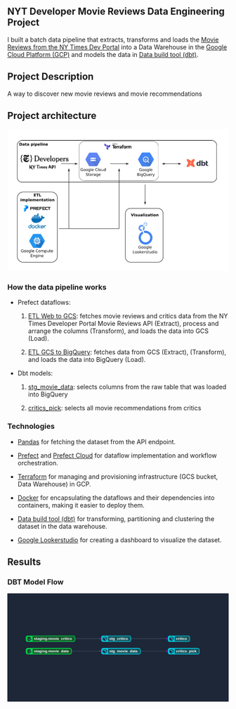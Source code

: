 ## NYT Developer Movie Reviews Data Engineering Project

I built a batch data pipeline that extracts, transforms and loads the [Movie Reviews from the NY Times Dev Portal](https://developer.nytimes.com/) into a Data Warehouse in the [Google Cloud Platform (GCP)](https://cloud.google.com/) and models the data in [Data build tool (dbt)](https://www.getdbt.com/).

## Project Description
A way to discover new movie reviews and movie recommendations

## Project architecture

![](./img/project.png)


### How the data pipeline works

* Prefect dataflows:

    1. [ETL Web to GCS](./prefect-workflows/web_to_gcs/etl_web_to_gcs.py): fetches movie reviews and critics data from the NY Times Developer Portal Movie Reviews API (Extract), process and arrange the columns (Transform), and loads the data into GCS (Load).

    2. [ETL GCS to BigQuery](./prefect-workflows/gcs_to_bq/gcs_to_bq.py): fetches data from GCS (Extract),  (Transform), and loads the data into BigQuery (Load).

* Dbt models:

    1. [stg_movie_data](./dbt_nyt_mr/models/staging/stg_movie_data.sql): selects columns from the raw table that was loaded into BigQuery

    2. [critics_pick](./dbt_nyt_mr/models/core/critics_pick.sql): selects all movie recommendations from critics

### Technologies

* [Pandas](https://pandas.pydata.org/) for fetching the dataset from the API endpoint.

* [Prefect](https://www.prefect.io/) and [Prefect Cloud](https://www.prefect.io/cloud/) for dataflow implementation and workflow orchestration.

* [Terraform](https://www.terraform.io/) for managing and provisioning infrastructure (GCS bucket, Data Warehouse) in GCP.

* [Docker](https://www.docker.com/) for encapsulating the dataflows and their dependencies into containers, making it easier to deploy them.

* [Data build tool (dbt)](https://www.getdbt.com/) for transforming, partitioning and clustering the dataset in the data warehouse.

* [Google Lookerstudio](https://lookerstudio.google.com/) for creating a dashboard to visualize the dataset.

## Results

### DBT Model Flow
![](./img/dbt_models.png)





